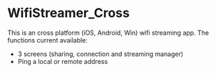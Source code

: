 # WifiStreamer_Cross

This is an cross platform (iOS, Android, Win) wifi streaming app.
The functions current available:
- 3 screens (sharing, connection and streaming manager)
- Ping a local or remote address
